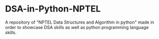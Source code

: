 # DSA-in-Python-NPTEL
A repository of "NPTEL Data Structures and Algorithm in python" made in order to showcase DSA skills as well as python programming language skills.
